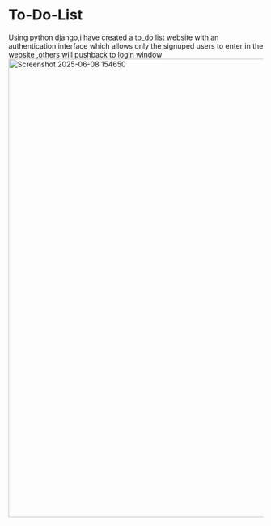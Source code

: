 # To-Do-List
Using python django,i have created a to_do list website with an authentication interface 
which allows only the signuped users to enter in the website ,others will pushback to login window
<img width="905" alt="Screenshot 2025-06-08 154650" src="https://github.com/user-attachments/assets/81f7a7f2-0cd4-4ae1-9257-0d095faa05c5" />
